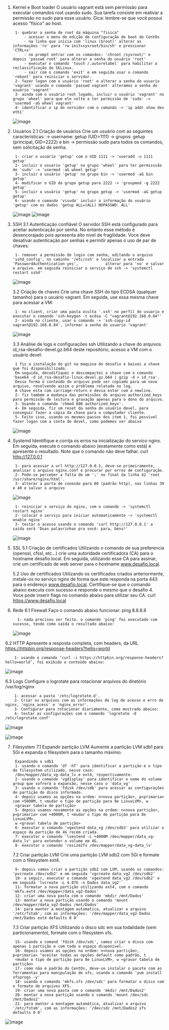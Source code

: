 1. Kernel e Boot loader
	O usuário vagrant está sem permissão para executar comandos root usando sudo. Sua tarefa consiste em reativar a permissão no sudo para esse usuário.
	Dica: lembre-se que você possui acesso "físico" ao host.

		1- quebrar a senha de root da máquina "fisica" 
			- acessar o menu de edição de configuração de boot do CentOs
			- na linha que inicia com 'linux ($root)' alterar as informações 'ro' para 'rw init=sysroot/bin/sh' e pressionar 'CTRL+x'
			- no prompt entrar com os comandos: 'chroot /sysroot/' e depois 'passwd root' para alterar a senha do usuário 'root'
			- executar o comando 'touch /.autorelabel' para habilitar a reclassificação do SELinux.
			- sair com o comando 'exit' e em seguida usar o comando 'reboot' para reiniciar o servidor.
		2- fazer logon com o usuário 'root' e alterar a senha do usuario 'vagrant' usando o comando 'passwd vagrant' alteramos a senha do usuário 'vagrant'
		3- ainda com o usuário root logado, incluir o usuário 'vagrant' no grupo 'wheel' para que ele volte a ter permissão de 'sudo' -> 'usermod -aG wheel vagrant'
		4- identificar o ip do servidor com o comando -> 'ip addr show dev eth1'

	 ![image](https://user-images.githubusercontent.com/109318929/188898147-80f89931-d4d0-4264-9453-268af691af5e.png)

2. Usuários
	2.1 Criação de usuários
	Crie um usuário com as seguintes características:
	     ->	username: getup (UID=1111)
	     ->	grupos: getup (principal, GID=2222) e bin
	     ->	permissão sudo para todos os comandos, sem solicitação de senha.  	             
		     	               	             
		1- criar o usuário 'getup' com o UID 1111 -> 'useradd -u 1111 getup'
		2- incluir o usuario 'getup' no grupo 'wheel' para ter permisssão de 'sudo' -> 'usermod -aG wheel getup'
		3- incluir o usuário 'getup' no grupo bin -> 'usermod -aG bin getup'
		4- modificar o GID do grupo getup para 2222 -> 'groupmod -g 2222 getup'
		5- incluir o usuário 'getup' no grupo getup -> 'usermod -aG getup getup'
		6- usando o comando 'visudo' incluir a informação do usuário 'getup' com os dados 'getup ALL=(ALL) NOPASSWD: ALL'

	![image](https://user-images.githubusercontent.com/109318929/188898632-476f385c-eeb1-43fe-bc94-b8d8bd75ce82.png) ![image](https://user-images.githubusercontent.com/109318929/188898653-07df3e45-2220-4ac1-9ac1-1ca985371cba.png)


3. SSH
	3.1 Autenticação confiável
	O servidor SSH está configurado para aceitar autenticação por senha. No entanto esse método é desencorajado pois apresenta alto nivel de fragilidade.
	Voce deve desativar autenticação por senhas e permitir apenas o uso de par de chaves:
	
		1- remover a permissão de login com senha, editando o arquivo 'sshd_config', no caminho '/etc/ssh' e localizar a entrada 'PasswordAuthentication yes', 			  alterar para 'no' e salvar o arquivo. em seguida reiniciar o serviço de ssh -> 'systemctl restart sshd'
		
	![image](https://user-images.githubusercontent.com/109318929/188900047-a8697d9e-1870-4114-891f-10a65a4ac734.png)

	3.2 Criação de chaves
	Crie uma chave SSH do tipo ECDSA (qualquer tamanho) para o usuário vagrant. Em seguida, use essa mesma chave para acessar a VM:
	
		1- no client, criar uma pasta oculta '.ssh' no perfil do usuario e executar o comando 'ssh-keygen -t ecdsa -C "vagrant@192.168.0.84"'
		2- ainda no cliente, usar o comando -> 'ssh-copy-id vagrant@192.168.0.84', informar a senha do usuario 'vagrant'
	
	![image](https://user-images.githubusercontent.com/109318929/188900161-53c15c37-9bc5-4a80-bd9f-ae91fd6c5e10.png)

	3.3 Análise de logs e configurações ssh
	Utilizando a chave do arquivos id_rsa-desafio-devel.gz.b64 deste repositório, acesso a VM com o usuário devel:
	
		1 fiz a instalação do git na maquina do desafio e baixei a chave que foi disponibilizada. 
		Em seguida, decodifiquei e descompactei a chave com o comando 'base64 -d id_rsa-desafio-linux-devel.gz.b64 | gzip -d > id_rsa'.
		Dessa forma o conteúdo do arquivo pode ser copiado para um novo arquivo, resolvendo assim o problema relatado no log. 
		A chave esta com carriage-return e devia estar com a newline.
		2- fiz também a mudança das permissões do arquivo authorized_keys para permissão de leitura e gravação apenas para o dono do arquivo.
		3- Usando o comando 'chmod 600 authorized_keys'.
		4- Em seguida, fiz um reset da senha do usuário devel, para conseguir fazer a cópia da chave para o computador cliente.
		5- Feito isso, usando os mesmos passos dos item 1, foi possível fazer logon com a conta de devel, como podemos ver abaixo
	
	![image](https://user-images.githubusercontent.com/109318929/188900493-e2c4666a-2299-424f-bd62-1712567de897.png)

	

4. Systemd
	Identifique e corrija os erros na inicialização do servico nginx. Em seguida, execute o comando abaixo (exatamente como está) e apresente o resultado. Note que o comando não deve falhar.
	curl http://127.0.0.1
	
		1- para acessar a url http://127.0.0.1, deve-se primeiramente, analisar o arquivo nginx.conf e procurar por erros de configuração. 
		2- Pode-se perceber a falta de um ';' no final da linha 42 'root         /usr/share/nginx/html'.
		3- alterar a porta de conexão para 80 (padrão http), nas linhas 39 e 40 e salvar o arquivo

	![image](https://user-images.githubusercontent.com/109318929/188902229-e83062dc-6c40-480d-95b9-ca82f9208874.png)

		1- reiniciar o serviço do nginx, com o comando -> 'systemctl restart nginx'
		2- colocar o serviço para iniciar automaticamente -> 'systemctl enable nginx'
		3- testar o acesso usando o comando 'curl http://127.0.0.1' a saída será 'Duas palavrinhas pra você: para, béns!'
		
	![image](https://user-images.githubusercontent.com/109318929/188902759-e4f06b10-c1c1-4874-b53f-b377029c7c20.png)



5. SSL
	5.1 Criação de certificados
	Utilizando o comando de sua preferencia (openssl, cfssl, etc...) crie uma autoridade certificadora (CA) para o hostname desafio.local. Em seguida, utilizando esse CA para assinar, crie um certificado de web server para o hostname www.desafio.local.


	5.2 Uso de certificados	
	Utilizando os certificados criados anteriormente, instale-os no serviço nginx de forma que este responda na porta 443 para o endereço www.desafio.local. Certifique-se que o comando abaixo executa com sucesso e responde o mesmo que o desafio 4. Voce pode inserir flags no comando abaixo para utilizar seu CA.
	curl https://www.desafio.local


6. Rede
	6.1 Firewall
	Faço o comando abaixo funcionar:
	ping 8.8.8.8
	
	 	 1- nada precisou ser feito. o comando 'ping' foi executado com sucesso, tendo como saída o resultado abaixo:	
	
	![image](https://user-images.githubusercontent.com/109318929/188902903-b4b898e9-bf33-42af-bc16-9293eb4ef46b.png)	

  6.2 HTTP
	Apresente a resposta completa, com headers, da URL https://httpbin.org/response-headers?hello=world
	
		1- usando o comando ‘curl -i https://httpbin.org/response-headers?hello=world’, foi exibido o conteúdo abaixo:
		
![image](https://user-images.githubusercontent.com/109318929/188903037-275c7baa-e134-4f36-a61d-05e235d1d89d.png)

  6.3 Logs
  Configure o logrotate para rotacionar arquivos do diretório /var/log/nginx

		1- acessar a pasta '/etc/logrotate.d'.
		2- Criar os arquivos com as informações de log de acesso e erro do nginx, 'nginx_acess' e 'nginx_error'.
		3- Configurar para rotacionar diariamente, como mostrado abaixo:
		4- testar as configurações com o comando 'logrotate -d /etc/logrotate.conf'

![image](https://user-images.githubusercontent.com/109318929/188903433-c37cbd77-9bb0-4cf8-a41e-f007fed503f1.png)

![image](https://user-images.githubusercontent.com/109318929/188903487-5012e457-a233-42bf-8b81-8344f5c98639.png)


7. Filesystem
	7.1 Expandir partição LVM
	Aumente a partição LVM sdb1 para 5Gi e expanda o filesystem para o tamanho máximo.
	
		Expandindo o sdb1
		1- usando o comando 'df -hT' para identificar a partição e o tipo de filesystem utilizado, nesse caso: 
		/dev/mapper/data_vg-data_lv e ext4, respectivamente.
		2- usando o comando 'vgdisplay' para identificar o nome do volume group que sofrerá a expansão, nesse caso o 'data_vg'
		3- usando o comando 'fdisk /dev/sdb' para acessar as configurações de partição do disco informado.
		4- depois usamos as opções na ordem: n<nova partição>, p<primaria> com +5000M, t <mudar o tipo de partição para 8e LinuxLVM>, w 
		<gravar tabela de partição>
		5- depois usamos novamente as opções na ordem: n<nova partição>, p<primaria> com +4000M, t <mudar o tipo de partição para 8e LinuxLVM>, 
		w <gravar tabela de partição>
		6- executar o comando 'vgextend data_vg /dev/sdb3' para utilizar o espaço da partição de 4G recém criada.
		7- executar o comando 'lvextend -L +4000M /dev/mapper/data_vg-data_lv' para extender o volume em 4G.
		8- executar o comando 'resize2fs /dev/mapper/data_vg-data_lv'
	
	7.2 Criar partição LVM
	Crie uma partição LVM sdb2 com 5Gi e formate com o filesystem ext4.
	
		9- depois vamos criar a partição sdb2 com LVM, usando os comandos: 'pvcreate /dev/sdb2' e em seguida 'vgcreate data_vg2 /dev/sdb2'
		10- a seguir, executar o comando 'vgextend data_vg2 /dev/sdb2' e em seguida 'lvcreate -L 4.87G -n Dados data_vg2'
		11- formatar a nova partição utilizando ext4, com o comando 'mkfs.ext4 /dev/mapper/data_vg2-Dados' 
		12- criar uma nova pasta com o comando 'mkdir /mnt/Dados'
		13- montar a nova partição usando o comando 'mount /dev/mapper/data_vg2-Dados /mnt/Dados'
		14- para manter a montagem automatica, atualizar o arquivo '/etc/fstab', com as informações: '/dev/mapper/data_vg2-Dados /mnt/Dados ext4 defaults 0 0'

	
	7.3 Criar partição XFS
	Utilizando o disco sdc em sua todalidade (sem particionamento), formate com o filesystem xfs.
	
		15- usando o comand 'fdisk /dev/sdc', vamos criar o disco com apenas 1 partição e com todo o espaço disponível.
		16- depois usamos as opções na ordem: n<nova partição>, p<primaria> "aceitar todas as opções default como padrão, t 
		<mudar o tipo de partição para 8e LinuxLVM>, w <gravar tabela de partição>
		17- como não é padrão do CentOs, deve-se instalar o pacote com as ferramentas para manipulação de xfs, usando o comando 'yum install xfsprogs -y'
		18- usando o comando 'mkfs.xfs /dev/sdc' para formatar o disco com o formato de arquivos XFS.
		19- criar uma nova pasta com o comando 'mkdir /mnt/Dados2'
		20- montar a nova partição usando o comando 'mount /dev/sdc /mnt/Dados2'
		21- para manter a montagem automática, atualizar o arquivo '/etc/fstab', com as informações: '/dev/sdc /mnt/Dados2 xfs defaults 0 0'

![image](https://user-images.githubusercontent.com/109318929/188904675-53d600a8-ff51-4078-9d70-9ef0cd9307ea.png)

